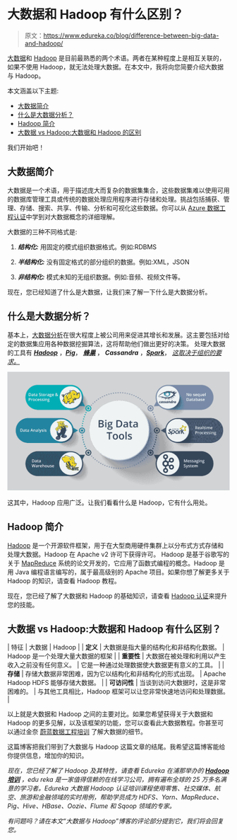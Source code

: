 # 大数据和 Hadoop 有什么区别？

> 原文：<https://www.edureka.co/blog/difference-between-big-data-and-hadoop/>

[大数据](https://www.edureka.co/blog/what-is-big-data/)和 [Hadoop](https://www.edureka.co/blog/hadoop-tutorial/) 是目前最熟悉的两个术语。两者在某种程度上是相互关联的，如果不使用 Hadoop，就无法处理大数据。在本文中，我将向您简要介绍大数据与 Hadoop。

本文涵盖以下主题:

*   [大数据简介](#IntroductiontoBigData)
*   [什么是大数据分析？](#WhatisBigDataAnalytics?)
*   [Hadoop 简介](#IntroductiontoHadoop)
*   [大数据 vs Hadoop:大数据和 Hadoop 的区别](#BigDatavsHadoop)

我们开始吧！

## **大数据简介**

大数据是一个术语，用于描述庞大而复杂的数据集集合，这些数据集难以使用可用的数据库管理工具或传统的数据处理应用程序进行存储和处理。挑战包括捕获、管理、存储、搜索、共享、传输、分析和可视化这些数据。你可以从 [Azure 数据工程认证](https://www.edureka.co/microsoft-azure-data-engineering-certification-course)中学到对大数据概念的详细理解。

大数据的三种不同格式是:

1.  ***结构化:*** 用固定的模式组织数据格式。例如:RDBMS

2.  ***半结构化:*** 没有固定格式的部分组织的数据。例如:XML，JSON

3.  ***非结构化:*** 模式未知的无组织数据。例如:音频、视频文件等。

现在，您已经知道了什么是大数据，让我们来了解一下什么是大数据分析。

## **什么是大数据分析？**

基本上，[大数据分析](https://www.edureka.co/blog/big-data-analytics/)在很大程度上被公司用来促进其增长和发展。这主要包括对给定的数据集应用各种数据挖掘算法，这将帮助他们做出更好的决策。 处理大数据的工具有 ***[Hadoop](https://www.edureka.co/blog/what-is-hadoop/)*** ，***[Pig](https://www.edureka.co/blog/pig-tutorial/)***， ***[蜂巢](https://www.edureka.co/blog/hive-tutorial/)*** ， ***Cassandra*** ，***[Spark](https://www.edureka.co/blog/spark-tutorial/)***， [*这取决于组织的要求。*](https://www.edureka.co/blog/apache-kafka-next-generation-distributed-messaging-system)

![Big Data tools - Big Data vs Hadoop - Edureka](img/e521801ea2fa1c0e6fcb87757b819727.png)

这其中，Hadoop 应用广泛。让我们看看什么是 Hadoop，它有什么用处。

## **Hadoop 简介**

[Hadoop](https://www.edureka.co/blog/every-hadoop-component/) 是一个开源软件框架，用于在大型商用硬件集群上以分布式方式存储和处理大数据。Hadoop 在 Apache v2 许可下获得许可。 Hadoop 是基于谷歌写的关于 [MapReduce](https://www.edureka.co/blog/mapreduce-tutorial/) 系统的论文开发的，它应用了函数式编程的概念。Hadoop 是用 Java 编程语言编写的，属于最高级别的 Apache 项目。如果你想了解更多关于 Hadoop 的知识，请查看 Hadoop 教程。

现在，您已经了解了大数据和 Hadoop 的基础知识，请查看 [Hadoop 认证](https://www.edureka.co/big-data-hadoop-training-certification)来提升您的技能。

## **大数据 vs Hadoop:大数据和 Hadoop 有什么区别？**

| 特征 | 大数据 | Hadoop |
| **定义** | 大数据是指大量的结构化和非结构化数据。 | Hadoop 是一个处理大量大数据的框架 |
| **重要性** | 大数据在被处理和利用以产生收入之前没有任何意义。 | 它是一种通过处理数据使大数据更有意义的工具。 |
| **存储** | 存储大数据非常困难，因为它以结构化和非结构化的形式出现。 | Apache Hadoop HDFS 能够存储大数据。 |
| **可访问性** | 当谈到访问大数据时，这是非常困难的。 | 与其他工具相比，Hadoop 框架可以让您非常快速地访问和处理数据。 |

以上就是大数据和 Hadoop 之间的主要对比。如果您希望获得关于大数据和 Hadoop 的更多见解，以及该框架的功能，您可以查看此大数据教程。你甚至可以通过金奈 [蔚蓝数据工程培训](https://www.edureka.co/microsoft-azure-data-engineering-certification-course-chennai) 了解大数据的细节。

这篇博客把我们带到了大数据与 Hadoop 这篇文章的结尾。我希望这篇博客能给你提供信息，增加你的知识。

*现在，您已经了解了 Hadoop 及其特性，请查看 Edureka 在浦那举办的* ***[Hadoop 培训](https://www.edureka.co/big-data-hadoop-training-certification-pune)*** *，edu reka 是一家值得信赖的在线学习公司，拥有遍布全球的 25 万多名满意的学习者。Edureka 大数据 Hadoop 认证培训课程使用零售、社交媒体、航空、旅游和金融领域的实时用例，帮助学员成为 HDFS、Yarn、MapReduce、Pig、Hive、HBase、Oozie、Flume 和 Sqoop 领域的专家。*

*有问题吗？请在本文“大数据与 Hadoop”博客的评论部分提到它，我们将会回复您。*